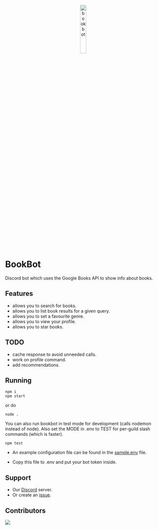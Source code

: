 <p align=center>
	<img src="https://media.discordapp.net/attachments/948141108402225184/948890934840528937/Untitled_design.png" alt=bookbot height=20% width=20%>
</p>

# BookBot

Discord bot which uses the Google Books API to show info about books.

## Features

-   allows you to search for books.
-   allows you to list book results for a given query.
-   allows you to set a favourite genre.
-   allows you to view your profile.
-   allows you to star books.

## TODO

-   cache response to avoid unneeded calls.
-   work on profile command.
-   add recommendations.

## Running

```
npm i
npm start
```

or do

```
node .
```

You can also run bookbot in test mode for development (calls nodemon instead of node). Also set the MODE in .env to TEST for per-guild slash commands (which is faster).

```
npm test
```

-   An example configuration file can be found in the [sample.env](./sample.env) file.

-   Copy this file to .env and put your bot token inside.

## Support

-   Our [Discord](https://discord.gg/zxrrTEDkMg) server.
-   Or create an [issue](https://github.com/Idlidev/bookbot/issues/new).

## Contributors

<a href="https://github.com/Idlidev/bookbot/graphs/contributors">
	<img src="https://contrib.rocks/image?repo=Idlidev/bookbot" />
</a>
